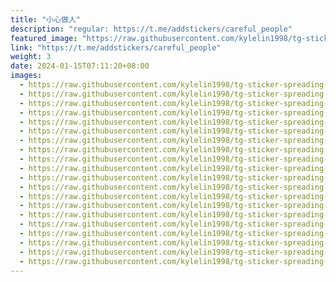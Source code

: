 ```yaml
---
title: "小心做人"
description: "regular: https://t.me/addstickers/careful_people"
featured_image: "https://raw.githubusercontent.com/kylelin1998/tg-sticker-spreading-worldwide-images/main/img/ffa7b86d-b2f4-4095-883e-9195c544a6c7.jpg"
link: "https://t.me/addstickers/careful_people"
weight: 3
date: 2024-01-15T07:11:20+08:00
images:
  - https://raw.githubusercontent.com/kylelin1998/tg-sticker-spreading-worldwide-images/main/img/ffa7b86d-b2f4-4095-883e-9195c544a6c7.jpg
  - https://raw.githubusercontent.com/kylelin1998/tg-sticker-spreading-worldwide-images/main/img/755dae71-61d6-4663-ad26-c04bc6878c68.jpg
  - https://raw.githubusercontent.com/kylelin1998/tg-sticker-spreading-worldwide-images/main/img/515783d8-9668-4de6-9507-d7a61a53c2dd.jpg
  - https://raw.githubusercontent.com/kylelin1998/tg-sticker-spreading-worldwide-images/main/img/22d16daf-042d-4619-afcf-53d7fa1b1e7a.jpg
  - https://raw.githubusercontent.com/kylelin1998/tg-sticker-spreading-worldwide-images/main/img/e3264d0a-4246-43ee-b765-0ddd2accd7e1.jpg
  - https://raw.githubusercontent.com/kylelin1998/tg-sticker-spreading-worldwide-images/main/img/20fb5944-986c-4b2d-9ac8-dd3d8d03fb3b.jpg
  - https://raw.githubusercontent.com/kylelin1998/tg-sticker-spreading-worldwide-images/main/img/ecf84cc0-ef2d-4649-8479-536ac19b4b6a.jpg
  - https://raw.githubusercontent.com/kylelin1998/tg-sticker-spreading-worldwide-images/main/img/c894c439-b9ef-4ec6-a80e-7ff675f67c91.jpg
  - https://raw.githubusercontent.com/kylelin1998/tg-sticker-spreading-worldwide-images/main/img/29f5884c-c2e5-4072-874d-8a5c08e6e103.jpg
  - https://raw.githubusercontent.com/kylelin1998/tg-sticker-spreading-worldwide-images/main/img/e6295e7e-b614-43eb-a710-beb7e1aca64b.jpg
  - https://raw.githubusercontent.com/kylelin1998/tg-sticker-spreading-worldwide-images/main/img/826a32cc-e152-4e96-89cf-c016cb3a1ad9.jpg
  - https://raw.githubusercontent.com/kylelin1998/tg-sticker-spreading-worldwide-images/main/img/c9c63f2b-4f77-4fd9-88d8-0c9ce1c3a128.jpg
  - https://raw.githubusercontent.com/kylelin1998/tg-sticker-spreading-worldwide-images/main/img/32a7b7b5-2695-4a16-939d-d38d1a6b2c53.jpg
  - https://raw.githubusercontent.com/kylelin1998/tg-sticker-spreading-worldwide-images/main/img/7d20e561-4203-420f-b6d8-82eec53357e1.jpg
  - https://raw.githubusercontent.com/kylelin1998/tg-sticker-spreading-worldwide-images/main/img/95127033-cc9b-471b-b10b-2f57d43082fc.jpg
  - https://raw.githubusercontent.com/kylelin1998/tg-sticker-spreading-worldwide-images/main/img/d1b7e239-1bd9-4ac8-b05a-7ee47a8bcd63.jpg
  - https://raw.githubusercontent.com/kylelin1998/tg-sticker-spreading-worldwide-images/main/img/9ae39f2a-8461-4892-9e92-7c32be737e79.jpg
  - https://raw.githubusercontent.com/kylelin1998/tg-sticker-spreading-worldwide-images/main/img/28c955e6-6551-4f73-b0f3-c7f50b1f1c4c.jpg
  - https://raw.githubusercontent.com/kylelin1998/tg-sticker-spreading-worldwide-images/main/img/6cb37ce9-92f6-4feb-b4ea-ecbe42655249.jpg
  - https://raw.githubusercontent.com/kylelin1998/tg-sticker-spreading-worldwide-images/main/img/7e9f552a-a506-4bbe-9a9b-1342fa2cee06.jpg
---
```

